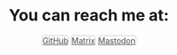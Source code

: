 <style>
  .customBtn {
    display:inline-block;
    margin-bottom:1rem;
    color:rgba(0,0,0,0.7);
    background-color:rgba(255,255,255,0.08);
    border-color:rgba(0,0,0,0.2);
    border-style:solid;
    border-width:1px;
    border-radius:0.3rem;
    transition:color 0.2s, background-color 0.2s, border-color 0.2s
  }
</style>

<center>

<h1>You can reach me at:</h1>

<a href="https://github.com/elitejake" class="customBtn">GitHub</a>
<a href="https://matrix.to/#/@elitejake:matrix.org" class="customBtn">Matrix</a>
<a href="https://mastodon.social/@elitejake" class="customBtn">Mastodon</a>

</center>
